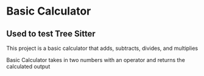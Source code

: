 # Basic Calculator

## Used to test Tree Sitter

This project is a basic calculator that adds, subtracts, divides, and multiplies

Basic Calculator takes in two numbers with an operator and returns the calculated output
